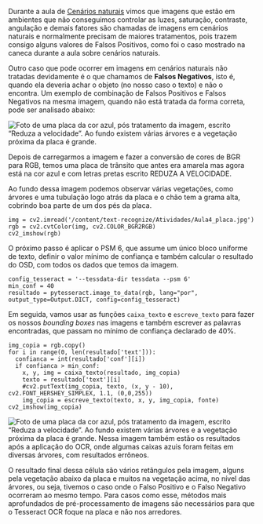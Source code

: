 Durante a aula de [Cenários naturais](https://cursos.alura.com.br/course/visao-computacional-reconhecimento-texto-ocr-opencv/task/112872) vimos que imagens que estão em ambientes que não conseguimos controlar as luzes, saturação, contraste, angulação e demais fatores são chamadas de imagens em cenários naturais e normalmente precisam de maiores tratamentos, pois trazem consigo alguns valores de Falsos Positivos, como foi o caso mostrado na caneca durante a aula sobre cenários naturais.

Outro caso que pode ocorrer em imagens em cenários naturais não tratadas devidamente é o que chamamos de **Falsos Negativos**, isto é, quando ela deveria achar o objeto (no nosso caso o texto) e não o encontra. Um exemplo de combinação de Falsos Positivos e Falsos Negativos na mesma imagem, quando não está tratada da forma correta, pode ser analisado abaixo:

![Foto de uma placa da cor azul, pós tratamento da imagem, escrito “Reduza a velocidade”. Ao fundo existem várias árvores e a vegetação próxima da placa é grande. ](https://cdn3.gnarususercontent.com.br/2663-visao-computacional/04/Aula4_placa-azul1.png)

Depois de carregarmos a imagem e fazer a conversão de cores de BGR para RGB, temos uma placa de trânsito que antes era amarela mas agora está na cor azul e com letras pretas escrito REDUZA A VELOCIDADE. 

Ao fundo dessa imagem podemos observar várias vegetações, como árvores e uma tubulação logo atrás da placa e o chão tem a grama alta, cobrindo boa parte de um dos pés da placa. 

```
img = cv2.imread('/content/text-recognize/Atividades/Aula4_placa.jpg')
rgb = cv2.cvtColor(img, cv2.COLOR_BGR2RGB)
cv2_imshow(rgb)
```


O próximo passo é aplicar o PSM 6, que assume um único bloco uniforme de texto, definir o valor mínimo de confiança e também calcular o resultado do OSD, com todos os dados que temos da imagem. 

```
config_tesseract = '--tessdata-dir tessdata --psm 6'
min_conf = 40
resultado = pytesseract.image_to_data(rgb, lang="por", output_type=Output.DICT, config=config_tesseract)
```

Em seguida, vamos usar as funções `caixa_texto` e `escreve_texto` para fazer os nossos *bounding boxes* nas imagens e também escrever as palavras encontradas, que passam no mínimo de confiança declarado de 40%.

```
img_copia = rgb.copy()
for i in range(0, len(resultado['text'])):
  confianca = int(resultado['conf'][i])
  if confianca > min_conf:
    x, y, img = caixa_texto(resultado, img_copia)
    texto = resultado['text'][i]
    #cv2.putText(img_copia, texto, (x, y - 10), cv2.FONT_HERSHEY_SIMPLEX, 1.1, (0,0,255))
    img_copia = escreve_texto(texto, x, y, img_copia, fonte)
cv2_imshow(img_copia)
```

![Foto de uma placa da cor azul, pós tratamento da imagem, escrito “Reduza a velocidade”. Ao fundo existem várias árvores e a vegetação próxima da placa é grande. Nessa imagem também estão os resultados após a aplicação do OCR, onde algumas caixas azuis foram feitas em diversas árvores, com resultados errôneos.](https://cdn3.gnarususercontent.com.br/2663-visao-computacional/04/Aula4_placa-azul.png)

O resultado final dessa célula são vários retângulos pela imagem, alguns pela vegetação abaixo da placa e muitos na vegetação acima, no nível das árvores, ou seja, tivemos o caso onde o Falso Positivo e o Falso Negativo ocorreram ao mesmo tempo. Para casos como esse, métodos mais aprofundados de pré-processamento de imagens são necessários para que o Tesseract OCR foque na placa e não nos arredores.